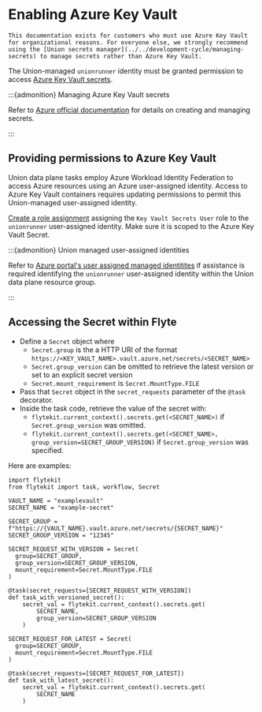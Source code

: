 # Enabling Azure Key Vault

```{note}
This documentation exists for customers who must use Azure Key Vault for organizational reasons. For everyone else, we strongly recommend using the [Union secrets manager](../../development-cycle/managing-secrets) to manage secrets rather than Azure Key Vault.
```

The Union-managed `unionrunner` identity must be granted permission to access [Azure Key Vault secrets](https://learn.microsoft.com/en-us/azure/key-vault/secrets/about-secrets).

:::{admonition} Managing Azure Key Vault secrets

Refer to [Azure official documentation](https://learn.microsoft.com/en-us/azure/key-vault/secrets/quick-create-portal) for details on  creating and managing secrets.

:::

## Providing permissions to Azure Key Vault

Union data plane tasks employ Azure Workload Identity Federation to access Azure resources using an Azure user-assigned identity. Access to Azure Key Vault containers requires updating permissions to permit this Union-managed user-assigned identity.

[Create a role assignment]((https://learn.microsoft.com/en-us/azure/role-based-access-control/role-assignments-portal)) assigning the `Key Vault Secrets User` role to the `unionrunner` user-assigned identity. Make sure it is scoped to the Azure Key Vault Secret.

:::{admonition} Union managed user-assigned identities

Refer to [Azure portal's user assigned managed identitites](https://portal.azure.com/#view/HubsExtension/BrowseResource/resourceType/Microsoft.ManagedIdentity%2FuserAssignedIdentities) if assistance is required identifying the `unionrunner` user-assigned identity within the Union data plane resource group.

:::

## Accessing the Secret within Flyte

* Define a `Secret` object where
  * `Secret.group` is the a HTTP URI of the format `https://<KEY_VAULT_NAME>.vault.azure.net/secrets/<SECRET_NAME>`
  * `Secret.group_version` can be omitted to retrieve the latest version or set to an explicit secret version
  * `Secret.mount_requirement` is `Secret.MountType.FILE`
* Pass that `Secret` object in the `secret_requests` parameter of the `@task` decorator.
* Inside the task code, retrieve the value of the secret with:
  * `flytekit.current_context().secrets.get(<SECRET_NAME>)` if `Secret.group_version` was omitted.
  * `flytekit.current_context().secrets.get(<SECRET_NAME>, group_version=SECRET_GROUP_VERSION)`  if `Secret.group_version` was specified.

Here are examples:

```{code-block} python
import flytekit
from flytekit import task, workflow, Secret

VAULT_NAME = "examplevault"
SECRET_NAME = "example-secret"

SECRET_GROUP = f"https://{VAULT_NAME}.vault.azure.net/secrets/{SECRET_NAME}"
SECRET_GROUP_VERSION = "12345"

SECRET_REQUEST_WITH_VERSION = Secret(
  group=SECRET_GROUP,
  group_version=SECRET_GROUP_VERSION,
  mount_requirement=Secret.MountType.FILE
)

@task(secret_requests=[SECRET_REQUEST_WITH_VERSION])
def task_with_versioned_secret():
    secret_val = flytekit.current_context().secrets.get(
        SECRET_NAME,
        group_version=SECRET_GROUP_VERSION
    )

SECRET_REQUEST_FOR_LATEST = Secret(
  group=SECRET_GROUP,
  mount_requirement=Secret.MountType.FILE
)

@task(secret_requests=[SECRET_REQUEST_FOR_LATEST])
def task_with_latest_secret():
    secret_val = flytekit.current_context().secrets.get(
        SECRET_NAME
    )
```
